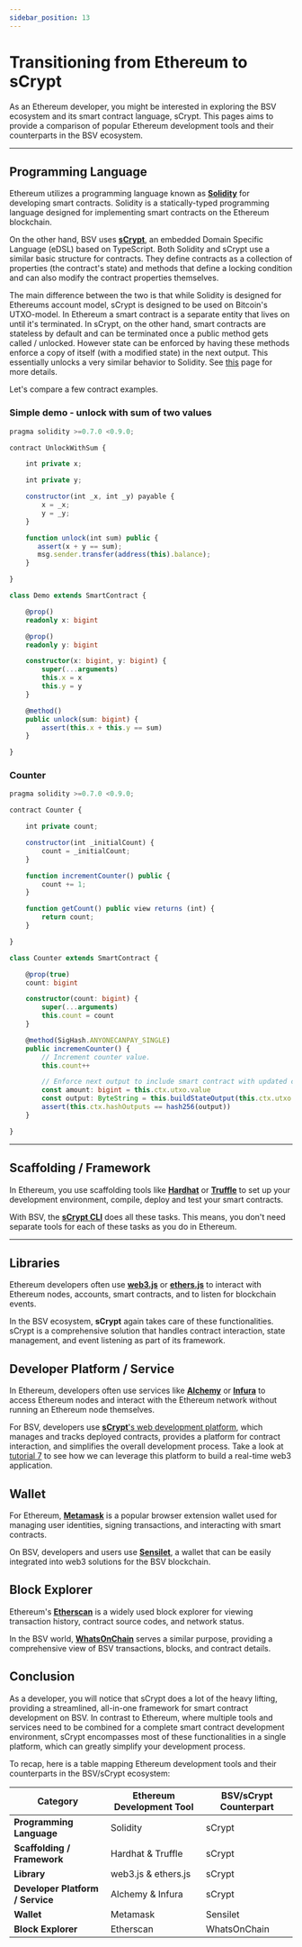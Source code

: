 ```yaml
---
sidebar_position: 13
---
```


# Transitioning from Ethereum to sCrypt

As an Ethereum developer, you might be interested in exploring the BSV ecosystem and its smart contract language, sCrypt. This pages aims to provide a comparison of popular Ethereum development tools and their counterparts in the BSV ecosystem.

---

## Programming Language

Ethereum utilizes a programming language known as [**Solidity**](https://soliditylang.org/) for developing smart contracts. Solidity is a statically-typed programming language designed for implementing smart contracts on the Ethereum blockchain.

On the other hand, BSV uses [**sCrypt**](https://docs.scrypt.io/), an embedded Domain Specific Language (eDSL) based on TypeScript.
Both Solidity and sCrypt use a similar basic structure for contracts. They define contracts as a collection of properties (the contract's state) and methods that define a locking condition and can also modify the contract properties themselves.

The main difference between the two is that while Solidity is designed for Ethereums account model, sCrypt is designed to be used on Bitcoin's UTXO-model. In Ethereum a smart contract is a separate entity that lives on until it's terminated. In sCrypt, on the other hand, smart contracts are stateless by default and can be terminated once a public method gets called / unlocked. However state can be enforced by having these methods enforce a copy of itself (with a modified state) in the next output. This essentially unlocks a very similar behavior to Solidity. See [this](how-to-write-a-contract/stateful-contract.md) page for more details.

Let's compare a few contract examples.

### Simple demo - unlock with sum of two values

```js
pragma solidity >=0.7.0 <0.9.0;

contract UnlockWithSum {

    int private x;

    int private y;

    constructor(int _x, int _y) payable {
        x = _x;
        y = _y;
    }

    function unlock(int sum) public {
       assert(x + y == sum);
       msg.sender.transfer(address(this).balance);
    }

}
```

```ts
class Demo extends SmartContract {

    @prop()
    readonly x: bigint

    @prop()
    readonly y: bigint

    constructor(x: bigint, y: bigint) {
        super(...arguments)
        this.x = x
        this.y = y
    }

    @method()
    public unlock(sum: bigint) {
        assert(this.x + this.y == sum)
    }

}

```

### Counter

```js
pragma solidity >=0.7.0 <0.9.0;

contract Counter {

    int private count;

    constructor(int _initialCount) {
        count = _initialCount;
    }

    function incrementCounter() public {
        count += 1;
    }

    function getCount() public view returns (int) {
        return count;
    }

}
```

```ts
class Counter extends SmartContract {

    @prop(true)
    count: bigint

    constructor(count: bigint) {
        super(...arguments)
        this.count = count
    }

    @method(SigHash.ANYONECANPAY_SINGLE)
    public incremenCounter() {
        // Increment counter value.
        this.count++

        // Enforce next output to include smart contract with updated counter value.
        const amount: bigint = this.ctx.utxo.value
        const output: ByteString = this.buildStateOutput(this.ctx.utxo.value)
        assert(this.ctx.hashOutputs == hash256(output))
    }

}
```

---

## Scaffolding / Framework

In Ethereum, you use scaffolding tools like [**Hardhat**](https://hardhat.org/) or [**Truffle**](https://trufflesuite.com/truffle/) to set up your development environment, compile, deploy and test your smart contracts.

With BSV, the [**sCrypt CLI**](https://www.npmjs.com/package/scrypt-cli) does all these tasks. This means, you don't need separate tools for each of these tasks as you do in Ethereum.

---

## Libraries

Ethereum developers often use [**web3.js**](https://web3js.org/#/) or [**ethers.js**](https://docs.ethers.org) to interact with Ethereum nodes, accounts, smart contracts, and to listen for blockchain events.

In the BSV ecosystem, **sCrypt** again takes care of these functionalities. sCrypt is a comprehensive solution that handles contract interaction, state management, and event listening as part of its framework.

## Developer Platform / Service

In Ethereum, developers often use services like [**Alchemy**](https://www.alchemy.com/) or [**Infura**](https://www.infura.io/) to access Ethereum nodes and interact with the Ethereum network without running an Ethereum node themselves.

For BSV, developers use [**sCrypt**'s web development platform](https://scrypt.io), which manages and tracks deployed contracts, provides a platform for contract interaction, and simplifies the overall development process. Take a look at [tutorial 7](tutorials/voting) to see how we can leverage this platform to build a real-time web3 application.

## Wallet

For Ethereum, [**Metamask**](https://metamask.io/) is a popular browser extension wallet used for managing user identities, signing transactions, and interacting with smart contracts.

On BSV, developers and users use [**Sensilet**](https://sensilet.com/), a wallet that can be easily integrated into web3 solutions for the BSV blockchain.


## Block Explorer

Ethereum's [**Etherscan**](https://etherscan.io/) is a widely used block explorer for viewing transaction history, contract source codes, and network status.

In the BSV world, [**WhatsOnChain**](https://whatsonchain.com/) serves a similar purpose, providing a comprehensive view of BSV transactions, blocks, and contract details.


## Conclusion

As a developer, you will notice that sCrypt does a lot of the heavy lifting, providing a streamlined, all-in-one framework for smart contract development on BSV. In contrast to Ethereum, where multiple tools and services need to be combined for a complete smart contract development environment, sCrypt encompasses most of these functionalities in a single platform, which can greatly simplify your development process.

To recap, here is a table mapping Ethereum development tools and their counterparts in the BSV/sCrypt ecosystem:

| Category | Ethereum Development Tool | BSV/sCrypt Counterpart |
| --- | --- | --- |
| **Programming Language** | Solidity | sCrypt |
| **Scaffolding / Framework** | Hardhat & Truffle | sCrypt |
| **Library** | web3.js & ethers.js | sCrypt |
| **Developer Platform / Service** | Alchemy & Infura | sCrypt |
| **Wallet** | Metamask | Sensilet |
| **Block Explorer** | Etherscan | WhatsOnChain |
